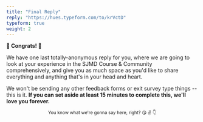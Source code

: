```yaml
---
title: "Final Reply"
reply: "https://hues.typeform.com/to/krVctD"
typeform: true
weight: 2
---
```


**🎊 Congrats! 🎉**

We have one last totally-anonymous reply for you, where we are going to look at your experience in the SJMD Course & Community comprehensively, and give you as much space as you'd like to share everything and anything that's in your head and heart.

We won't be sending any other feedback forms or exit survey type things -- this is it. **If you can set aside at least 15 minutes to complete this, we'll love you forever.**

<center><small>You know what we're gonna say here, right? 😘 ✌️ 👇</small></center>